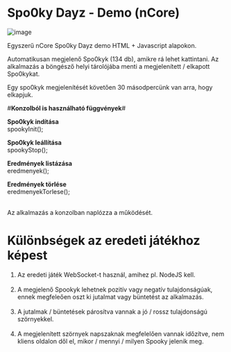 # Spo0ky Dayz - Demo (nCore) #

![image](https://user-images.githubusercontent.com/63890454/200156459-b0b64493-7c41-45c4-950a-7e63eabc91d0.png)

Egyszerű nCore Spo0ky Dayz demo HTML + Javascript alapokon.

Automatikusan megjelenő Spo0kyk (134 db), amikre rá lehet kattintani.
Az alkalmazás a böngésző helyi tárolójába menti a megjelenített / elkapott Spo0kykat.

Egy spo0kyk megjelenítését követően 30 másodpercünk van arra, hogy elkapjuk.

#<b>Konzolból is használható függvények</b>#

<b>Spo0kyk indítása</b><br>
spookyInit();<br>

<b>Spo0kyk leállítása</b><br>
spookyStop();<br>

<b>Eredmények listázása</b><br>
eredmenyek();<br>

<b>Eredmények törlése</b><br>
eredmenyekTorlese();<br><br>

Az alkalmazás a konzolban naplózza a működését.

# <b>Különbségek az eredeti játékhoz képest</b><br> #

1. Az eredeti játék WebSocket-t használ, amihez pl. NodeJS kell.<br><br>
2. A megjelenő Spookyk lehetnek pozitív vagy negatív tulajdonságúak, ennek megfeleően oszt ki jutalmat vagy büntetést az alkalmazás.<br><br>
3. A jutalmak / büntetések párosítva vannak a jó / rossz tulajdonságú szörnyekkel.<br><br>
4. A megjelenített szörnyek napszaknak megfelelően vannak időzítve, nem kliens oldalon dől el, mikor / mennyi / milyen Spooky jelenik meg.<br><br>
